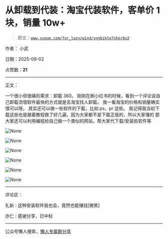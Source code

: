 # 从卸载到代装：淘宝代装软件，客单价 1 块，销量 10w+

> 原文：[`www.yuque.com/for_lazy/wind/vngbikto7shpr8u3`](https://www.yuque.com/for_lazy/wind/vngbikto7shpr8u3)

作者： 小武

日期：2025-09-02

点赞数：**21**

* * *

正文：

一个很小但很痛的需求：卸载 360。 刚刚在刷小红书的时候，看到一个评论说自己卸载流氓软件最快的方式就是去淘宝找人卸载。 我一看淘宝的价格和销量确实很可以呀。
其实还可以做一些软件的下载，比如 ps，pr 这些。 我记得我当初下载这些也是跟着教程做了好几遍，因为大家都不是下载正版的，所以大家懂的
那大家还可以利用编程给自己做一个类似的网站，帮大家代下载/安装些软件等

![](img/5242909d6a1f3d47ad5f2ef0094f397f.png "None")

![](img/3a94b3aa8d4ae4a50c7e8eebc060e4e0.png "None")

![](img/1f7f3956ede5a85a0e7d07f55d0cd95d.png "None")

![](img/888ea5c812d659cbc3a096166bd6eae3.png "None")

![](img/1e314ff4dd50216fd035048d80861ec1.png "None")

![](img/dd6468fbe77e798387737ec208a4c8c8.png "None")

* * *

评论区：

礼新 : 这种安装软件我也会，竟然也能赚钱[微笑]

亦仁 : 感谢分享，已中标

* * *

公众号懒人搜索，[懒人专属群分享](https://lazybook.fun/#/blog/group)
